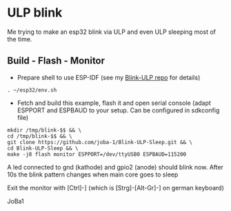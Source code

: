 # ULP blink

Me trying to make an esp32 blink via ULP and even ULP sleeping most of the time.

## Build - Flash - Monitor
* Prepare shell to use ESP-IDF (see my [Blink-ULP repo](https://github.com/joba-1/Blink-ULP/blob/master/README.md) for details)
```
. ~/esp32/env.sh
```

* Fetch and build this example, flash it and open serial console (adapt ESPPORT and ESPBAUD to your setup. Can be configured in sdkconfig file)
```
mkdir /tmp/blink-$$ && \
cd /tmp/blink-$$ && \
git clone https://github.com/joba-1/Blink-ULP-Sleep.git && \
cd Blink-ULP-Sleep && \
make -j8 flash monitor ESPPORT=/dev/ttyUSB0 ESPBAUD=115200

```
A led connected to gnd (kathode) and gpio2 (anode) should blink now.
After 10s the blink pattern changes when main core goes to sleep

Exit the monitor with [Ctrl]-] (which is [Strg]-[Alt-Gr]-] on german keyboard)

JoBa1
